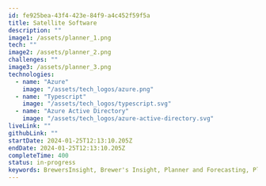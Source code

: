 ```yaml
---
id: fe925bea-43f4-423e-84f9-a4c452f59f5a
title: Satellite Software
description: ""
image1: /assets/planner_1.png
tech: ""
image2: /assets/planner_2.png
challenges: ""
image3: /assets/planner_3.png
technologies:
  - name: "Azure"
    image: "/assets/tech_logos/azure.png"
  - name: "Typescript"
    image: "/assets/tech_logos/typescript.svg"
  - name: "Azure Active Directory"
    image: "/assets/tech_logos/azure-active-directory.svg"
liveLink: ""
githubLink: ""
startDate: 2024-01-25T12:13:10.205Z
endDate: 2024-01-25T12:13:10.205Z
completeTime: 400
status: in-progress
keywords: BrewersInsight, Brewer's Insight, Planner and Forecasting, Planner, Forecasting
---
```


